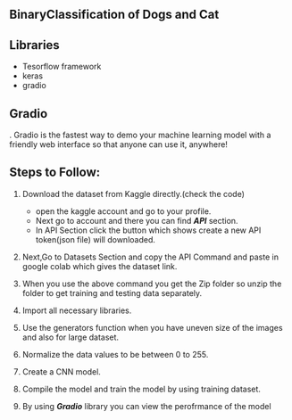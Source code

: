 ## BinaryClassification of Dogs and Cat

## Libraries
   * Tesorflow framework
   * keras
   * gradio

## Gradio

. Gradio is the fastest way to demo your machine learning model with a friendly web interface so that anyone can use it, anywhere!
## Steps to Follow:
  1) Download the dataset from Kaggle directly.(check the code)
     * open the kaggle account and go to your profile.
     * Next go to account and there you can find ***API*** section.
     * In API Section click the button which shows create a new API token(json file) will downloaded.

 2) Next,Go to Datasets Section and copy the API Command and paste in google colab which gives the dataset link.
 3) When you use the above command  you get the Zip folder so unzip the folder to get training and testing data separately.
 4) Import all necessary libraries.
 5) Use the generators function when you have uneven size of the images and also for large dataset.
 6) Normalize the data values to be between 0 to 255.
 7) Create a CNN model.
 8) Compile the model and train the model by using training dataset.
 9) By using ***Gradio*** library you can view the perofrmance of the model
 
     
